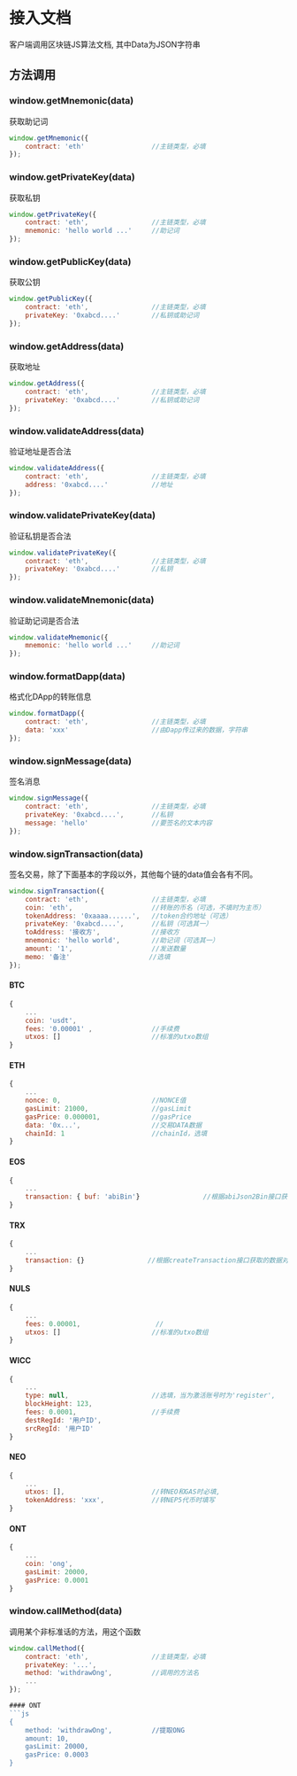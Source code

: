 # 接入文档

客户端调用区块链JS算法文档, 其中Data为JSON字符串

## 方法调用

### window.getMnemonic(data)

获取助记词
```js
window.getMnemonic({
    contract: 'eth'                 //主链类型，必填
});
```

### window.getPrivateKey(data)

获取私钥
```js
window.getPrivateKey({
    contract: 'eth',                //主链类型，必填
    mnemonic: 'hello world ...'     //助记词
});
```

### window.getPublicKey(data)

获取公钥
```js
window.getPublicKey({
    contract: 'eth',                //主链类型，必填
    privateKey: '0xabcd....'        //私钥或助记词
});
```

### window.getAddress(data)

获取地址
```js
window.getAddress({
    contract: 'eth',                //主链类型，必填
    privateKey: '0xabcd....'        //私钥或助记词
});
```

### window.validateAddress(data)

验证地址是否合法
```js
window.validateAddress({
    contract: 'eth',                //主链类型，必填
    address: '0xabcd....'           //地址
});
```

### window.validatePrivateKey(data)

验证私钥是否合法
```js
window.validatePrivateKey({
    contract: 'eth',                //主链类型，必填
    privateKey: '0xabcd....'        //私钥
});
```

### window.validateMnemonic(data)

验证助记词是否合法
```js
window.validateMnemonic({
    mnemonic: 'hello world ...'     //助记词
});
```

### window.formatDapp(data)

格式化DApp的转账信息
```js
window.formatDapp({
    contract: 'eth',                //主链类型，必填
    data: 'xxx'                     //由Dapp传过来的数据，字符串
});
```

### window.signMessage(data)

签名消息
```js
window.signMessage({
    contract: 'eth',                //主链类型，必填
    privateKey: '0xabcd....',       //私钥
    message: 'hello'                //要签名的文本内容
});
```

### window.signTransaction(data)

签名交易，除了下面基本的字段以外，其他每个链的data值会各有不同。
```js
window.signTransaction({
    contract: 'eth',                //主链类型，必填
    coin: 'eth',                    //转账的币名（可选，不填时为主币）
    tokenAddress: '0xaaaa......',   //token合约地址（可选）
    privateKey: '0xabcd....',       //私钥（可选其一）
    toAddress: '接收方',             //接收方
    mnemonic: 'hello world',        //助记词（可选其一）
    amount: '1',                    //发送数量
    memo: '备注'                    //选填
});
```

#### BTC
```js
{
    ...
    coin: 'usdt',
    fees: '0.00001' ,               //手续费
    utxos: []                       //标准的utxo数组
}
```

#### ETH
```js
{
    ...
    nonce: 0,                       //NONCE值
    gasLimit: 21000,                //gasLimit
    gasPrice: 0.000001,             //gasPrice
    data: '0x...',                  //交易DATA数据
    chainId: 1                      //chainId，选填
}
```

#### EOS
```js
{
    ...
    transaction: { buf: 'abiBin'}                //根据abiJson2Bin接口获取的transaction值
}
```

#### TRX
```js
{
    ...
    transaction: {}                //根据createTransaction接口获取的数据对象
}
```

#### NULS
```js
{
    ...
    fees: 0.00001,                   //
    utxos: []                       //标准的utxo数组
}
```

#### WICC
```js
{
    ...
    type: null,                     //选填，当为激活账号时为'register',
    blockHeight: 123,
    fees: 0.0001,                   //手续费
    destRegId: '用户ID',
    srcRegId: '用户ID'
}
```

#### NEO
```js
{
    ...
    utxos: [],                      //转NEO和GAS时必填,
    tokenAddress: 'xxx',            //转NEP5代币时填写
}
```

#### ONT
```js
{
    ...
    coin: 'ong', 
    gasLimit: 20000,
    gasPrice: 0.0001
}
```


### window.callMethod(data)

调用某个非标准话的方法，用这个函数
```js
window.callMethod({
    contract: 'eth',                //主链类型，必填
    privateKey: '...',
    method: 'withdrawOng',          //调用的方法名
    ...
});

#### ONT
```js
{
    method: 'withdrawOng',          //提取ONG
    amount: 10,
    gasLimit: 20000,
    gasPrice: 0.0003
}
```





